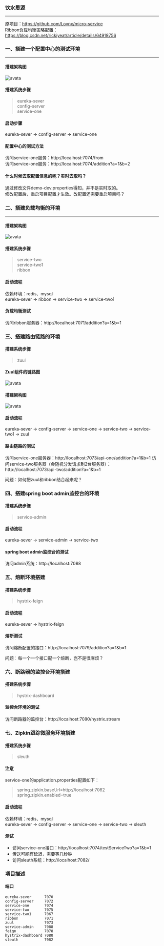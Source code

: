 ### 饮水思源

---  

原项目：https://github.com/Lovnx/micro-service  
Ribbon负载均衡策略配置：https://blog.csdn.net/rickiyeat/article/details/64918756
  

### 一、搭建一个配置中心的测试环境  

---  

#### 搭建架构图
![avata](http://p7240jy2w.bkt.clouddn.com/spring-cloud-demo%E9%85%8D%E7%BD%AE%E4%B8%AD%E5%BF%83%E6%9E%B6%E6%9E%84%E5%9B%BE.png)

#### 搭建系统步骤
> eureka-sever  
> config-server  
> service-one  

#### 启动步骤
eureka-sever -> config-server -> service-one

#### 配置中心的测试方法  
访问service-one服务：http://localhost:7074/from   
访问service-one服务：http://localhost:7074/addition?a=1&b=2

#### 什么时候去取配置信息的呢？实时去取吗？  
通过修改文件demo-dev.properties得知，并不是实时取的。  
修改配置后，重启项目配置才生效。改配置还需要重启项目吗？

### 二、搭建负载均衡的环境  

---  

#### 搭建架构图
![avata](http://p7240jy2w.bkt.clouddn.com/spring-cloud-ribbon%E8%B4%9F%E8%BD%BD%E5%9D%87%E8%A1%A1%E6%9E%B6%E6%9E%84.png)
#### 搭建系统步骤
> service-two  
> service-two1  
> ribbon  

#### 启动流程
依赖环境：redis、mysql  
eureka-sever -> ribbon -> service-two -> service-two1  

#### 负载均衡测试
访问ribbon服务器：http://localhost:7071/addition?a=1&b=1  

### 三、搭建路由链路的环境 
#### 搭建系统步骤
> zuul  

#### Zuul组件的链路图
![avata](http://p7240jy2w.bkt.clouddn.com/zuul%E7%BB%84%E4%BB%B6%E7%9A%84%E9%93%BE%E8%B7%AF%E5%9B%BE.png)

#### 搭建架构图
![avata](http://p7240jy2w.bkt.clouddn.com/spring-cloud-zuul%E6%9E%B6%E6%9E%84.png)

#### 启动流程
eureka-sever -> config-server -> service-one -> service-two -> service-two1 -> zuul  

#### 路由链路的测试
访问service-one服务器：http://localhost:7073/api-one/addition?a=1&b=1
访问service-two服务器（会随机分发请求到2台服务器）：http://localhost:7073/api-two/addition?a=1&b=1

问题：如何把zuul和ribbon结合起来呢？  


### 四、搭建spring boot admin监控台的环境  
#### 搭建系统步骤
> service-admin  

#### 启动流程
eureka-sever -> service-admin -> service-two  

#### spring boot admin监控台的测试
访问admin系统：http://localhost:7088


### 五、熔断环境搭建
#### 搭建系统步骤
> hystrix-feign

#### 启动流程  
eureka-sever -> hystrix-feign

#### 熔断测试
访问熔断配置的接口：http://localhost:7079/addition?a=1&b=1  

问题：每一个一个接口配一个熔断，岂不是很麻烦？

### 六、断路器的监控台环境搭建
#### 搭建系统步骤
> hystrix-dashboard  

#### 监控台环境的测试
访问断路器的监控台：http://localhost:7080/hystrix.stream


### 七、Zipkin跟踪微服务环境搭建

#### 搭建系统步骤  
> sleuth  

#### 注意  
service-one的application.properties配置如下：  
> spring.zipkin.baseUrl=http://localhost:7082  
> spring.zipkin.enabled=true  

#### 启动流程  
依赖环境：redis、mysql  
eureka-sever -> config-server -> service-one -> service-two -> sleuth  

#### 测试
- 访问service-one接口：http://localhost:7074/testServiceTwo?a=1&b=1
- 传送可能有延迟，需要等几秒钟
- 访问sleuth系统：http://localhost:7082/

### 项目描述  
#### 端口
```
eureka-sever      7070  
config-server     7072  
service-one       7074  
service-two       7075  
service-two1      7067  
ribbon            7071  
zuul              7073  
service-admin     7088  
feign             7078  
hystrix-dashboard 7080  
sleuth            7082  
```